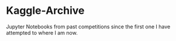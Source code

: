 # Kaggle-Archive
Jupyter Notebooks from past competitions since the first one I have attempted to where I am now.

